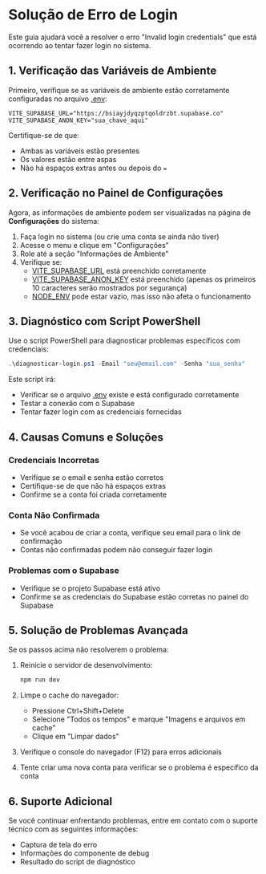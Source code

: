 # Solução de Erro de Login

Este guia ajudará você a resolver o erro "Invalid login credentials" que está ocorrendo ao tentar fazer login no sistema.

## 1. Verificação das Variáveis de Ambiente

Primeiro, verifique se as variáveis de ambiente estão corretamente configuradas no arquivo [.env](file:///c:/Users/perei/OneDrive/%C3%81rea%20de%20Trabalho/Atelie/.env):

```
VITE_SUPABASE_URL="https://bsiayjdyqzptqoldrzbt.supabase.co"
VITE_SUPABASE_ANON_KEY="sua_chave_aqui"
```

Certifique-se de que:
- Ambas as variáveis estão presentes
- Os valores estão entre aspas
- Não há espaços extras antes ou depois do `=`

## 2. Verificação no Painel de Configurações

Agora, as informações de ambiente podem ser visualizadas na página de **Configurações** do sistema:

1. Faça login no sistema (ou crie uma conta se ainda não tiver)
2. Acesse o menu e clique em "Configurações"
3. Role até a seção "Informações de Ambiente"
4. Verifique se:
   - [VITE_SUPABASE_URL](file:///c:/Users/perei/OneDrive/%C3%81rea%20de%20Trabalho/Atelie/.env#L3-L3) está preenchido corretamente
   - [VITE_SUPABASE_ANON_KEY](file:///c:/Users/perei/OneDrive/%C3%81rea%20de%20Trabalho/Atelie/.env#L4-L4) está preenchido (apenas os primeiros 10 caracteres serão mostrados por segurança)
   - [NODE_ENV](file:///c:/Users/perei/OneDrive/%C3%81rea%20de%20Trabalho/Atelie/node_modules/@types/node/process.d.ts#L26-L26) pode estar vazio, mas isso não afeta o funcionamento

## 3. Diagnóstico com Script PowerShell

Use o script PowerShell para diagnosticar problemas específicos com credenciais:

```powershell
.\diagnosticar-login.ps1 -Email "seu@email.com" -Senha "sua_senha"
```

Este script irá:
- Verificar se o arquivo [.env](file:///c:/Users/perei/OneDrive/%C3%81rea%20de%20Trabalho/Atelie/.env) existe e está configurado corretamente
- Testar a conexão com o Supabase
- Tentar fazer login com as credenciais fornecidas

## 4. Causas Comuns e Soluções

### Credenciais Incorretas
- Verifique se o email e senha estão corretos
- Certifique-se de que não há espaços extras
- Confirme se a conta foi criada corretamente

### Conta Não Confirmada
- Se você acabou de criar a conta, verifique seu email para o link de confirmação
- Contas não confirmadas podem não conseguir fazer login

### Problemas com o Supabase
- Verifique se o projeto Supabase está ativo
- Confirme se as credenciais do Supabase estão corretas no painel do Supabase

## 5. Solução de Problemas Avançada

Se os passos acima não resolverem o problema:

1. Reinicie o servidor de desenvolvimento:
   ```bash
   npm run dev
   ```

2. Limpe o cache do navegador:
   - Pressione Ctrl+Shift+Delete
   - Selecione "Todos os tempos" e marque "Imagens e arquivos em cache"
   - Clique em "Limpar dados"

3. Verifique o console do navegador (F12) para erros adicionais

4. Tente criar uma nova conta para verificar se o problema é específico da conta

## 6. Suporte Adicional

Se você continuar enfrentando problemas, entre em contato com o suporte técnico com as seguintes informações:
- Captura de tela do erro
- Informações do componente de debug
- Resultado do script de diagnóstico
